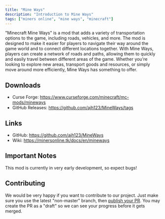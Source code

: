```yaml
---
title: "Mine Ways"
description: "Introduction to Mine Ways"
tags: ["miners online", "mine ways", "minecraft"]
---
```


"Minecraft Mine Ways" is a mod that adds a variety of transportation options to the game, 
including roads, vehicles, and more. The mod is designed to make it easier for 
players to navigate their way around the game world and to connect different locations 
together. With Mine Ways, players can create a network of roads and paths, allowing them 
to quickly and easily travel between different areas of the game. Whether you're looking to 
explore new areas, transport goods and resources, or simply move around more efficiently, 
Mine Ways has something to offer.

## Downloads

* Curse Forge: https://www.curseforge.com/minecraft/mc-mods/mineways
* GitHub Releases: https://github.com/ajh123/MineWays/tags

## Links

* GitHub: https://github.com/ajh123/MineWays
* Wiki: https://minersonline.tk/docs/en/mineways

## Important Notes

This mod is currently in very early development, so expect bugs!

## Contributing

We would be very happy if you want to contribute to our project. Just make sure you use the latest "non-master" branch, then [publish your PR](https://github.com/ajh123/MineWays/pulls). You may create the PR as a "draft" so we can see your progress before it gets merged.

